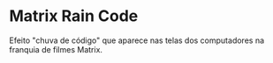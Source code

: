 # Matrix Rain Code

Efeito "chuva de código" que aparece nas telas dos computadores na franquia de filmes Matrix.


